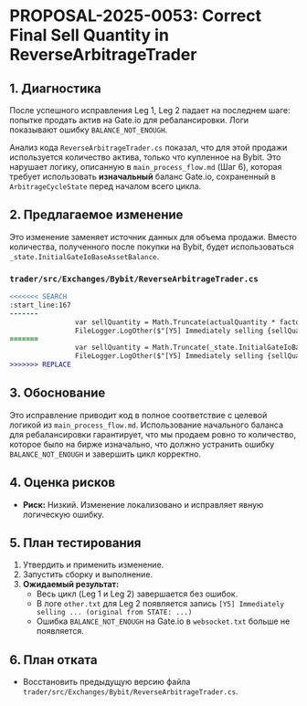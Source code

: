 # PROPOSAL-2025-0053: Correct Final Sell Quantity in ReverseArbitrageTrader

## 1. Диагностика

После успешного исправления Leg 1, Leg 2 падает на последнем шаге: попытке продать актив на Gate.io для ребалансировки. Логи показывают ошибку `BALANCE_NOT_ENOUGH`.

Анализ кода `ReverseArbitrageTrader.cs` показал, что для этой продажи используется количество актива, только что купленное на Bybit. Это нарушает логику, описанную в `main_process_flow.md` (Шаг 6), которая требует использовать **изначальный** баланс Gate.io, сохраненный в `ArbitrageCycleState` перед началом всего цикла.

## 2. Предлагаемое изменение

Это изменение заменяет источник данных для объема продажи. Вместо количества, полученного после покупки на Bybit, будет использоваться `_state.InitialGateIoBaseAssetBalance`.

### `trader/src/Exchanges/Bybit/ReverseArbitrageTrader.cs`

```diff
<<<<<<< SEARCH
:start_line:167
-------
                var sellQuantity = Math.Truncate(actualQuantity * factor) / factor;
                FileLogger.LogOther($"[Y5] Immediately selling {sellQuantity} on GateIoExchange (original from Bybit Leg 2: {actualQuantity}).");
=======
                var sellQuantity = Math.Truncate(_state.InitialGateIoBaseAssetBalance * factor) / factor;
                FileLogger.LogOther($"[Y5] Immediately selling {sellQuantity} on GateIoExchange (original from STATE: {_state.InitialGateIoBaseAssetBalance}).");
>>>>>>> REPLACE
```

## 3. Обоснование

Это исправление приводит код в полное соответствие с целевой логикой из `main_process_flow.md`. Использование начального баланса для ребалансировки гарантирует, что мы продаем ровно то количество, которое было на бирже изначально, что должно устранить ошибку `BALANCE_NOT_ENOUGH` и завершить цикл корректно.

## 4. Оценка рисков

-   **Риск:** Низкий. Изменение локализовано и исправляет явную логическую ошибку.

## 5. План тестирования

1.  Утвердить и применить изменение.
2.  Запустить сборку и выполнение.
3.  **Ожидаемый результат:**
    *   Весь цикл (Leg 1 и Leg 2) завершается без ошибок.
    *   В логе `other.txt` для Leg 2 появляется запись `[Y5] Immediately selling ... (original from STATE: ...)`
    *   Ошибка `BALANCE_NOT_ENOUGH` на Gate.io в `websocket.txt` больше не появляется.

## 6. План отката

-   Восстановить предыдущую версию файла `trader/src/Exchanges/Bybit/ReverseArbitrageTrader.cs`.